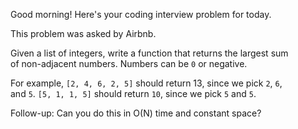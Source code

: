 Good morning! Here's your coding interview problem for today.

This problem was asked by Airbnb.

Given a list of integers, write a function that returns the largest sum  
of non-adjacent numbers. Numbers can be `0` or negative.

For example, `[2, 4, 6, 2, 5]` should return 13, since we pick `2`, `6`,  
 and `5`. `[5, 1, 1, 5]` should return `10`, since we pick `5` and `5`.
 
Follow-up: Can you do this in O(N) time and constant space?
